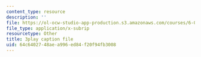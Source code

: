 ```yaml
---
content_type: resource
description: ''
file: https://ol-ocw-studio-app-production.s3.amazonaws.com/courses/6-006-introduction-to-algorithms-spring-2020/64c6402748aea996ed84f20f94fb3008_IPSaG9RRc-k.srt
file_type: application/x-subrip
resourcetype: Other
title: 3play caption file
uid: 64c64027-48ae-a996-ed84-f20f94fb3008
---
```

